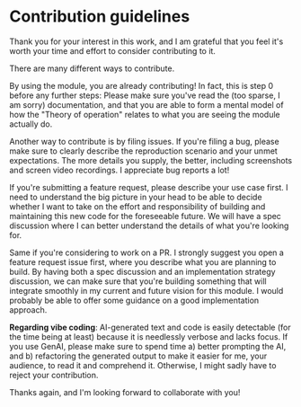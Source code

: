 Contribution guidelines
======

Thank you for your interest in this work, and I am grateful that you feel it's worth your time and effort to consider contributing to it.

There are many different ways to contribute.

By using the module, you are already contributing! In fact, this is step 0 before any further steps: Please make sure you've read the (too sparse, I am sorry) documentation, and that you are able to form a mental model of how the "Theory of operation" relates to what you are seeing the module actually do.

Another way to contribute is by filing issues. If you're filing a bug, please make sure to clearly describe the reproduction scenario and your unmet expectations. The more details you supply, the better, including screenshots and screen video recordings. I appreciate bug reports a lot!

If you're submitting a feature request, please describe your use case first. I need to understand the big picture in your head to be able to decide whether I want to take on the effort and responsibility of building and maintaining this new code for the foreseeable future. We will have a spec discussion where I can better understand the details of what you're looking for.

Same if you're considering to work on a PR. I strongly suggest you open a feature request issue first, where you describe what you are planning to build. By having both a spec discussion and an implementation strategy discussion, we can make sure that you're building something that will integrate smoothly in my current and future vision for this module. I would probably be able to offer some guidance on a good implementation approach.

**Regarding vibe coding**: AI-generated text and code is easily detectable (for the time being at least) because it is needlessly verbose and lacks focus. If you use GenAI, please make sure to spend time a) better prompting the AI, and b) refactoring the generated output to make it easier for me, your audience, to read it and comprehend it. Otherwise, I might sadly have to reject your contribution.

Thanks again, and I'm looking forward to collaborate with you!
